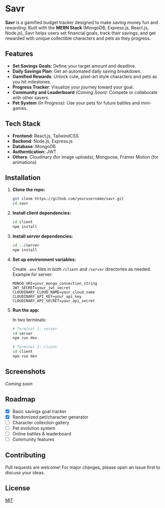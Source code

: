 

# Savr

**Savr** is a gamified budget tracker designed to make saving money fun and rewarding. Built with the **MERN Stack** (MongoDB, Express.js, React.js, Node.js), Savr helps users set financial goals, track their savings, and get rewarded with unique collectible characters and pets as they progress.

## Features

- **Set Savings Goals**: Define your target amount and deadline.
- **Daily Savings Plan**: Get an automated daily saving breakdown.
- **Gamified Rewards**: Unlock cute, pixel-art style characters and pets as you hit milestones.
- **Progress Tracker**: Visualize your journey toward your goal.
- **Community and Leaderboard** _(Coming Soon)_: Compete or collaborate with other savers.
- **Pet System** _(In Progress)_: Use your pets for future battles and mini-games.

## Tech Stack

- **Frontend**: React.js, TailwindCSS
- **Backend**: Node.js, Express.js
- **Database**: MongoDB
- **Authentication**: JWT
- **Others**: Cloudinary (for image uploads), Mongoose, Framer Motion (for animations)

## Installation

1. **Clone the repo:**
   ```bash
   git clone https://github.com/yourusername/savr.git
   cd savr
   ```

2. **Install client dependencies:**
   ```bash
   cd client
   npm install
   ```

3. **Install server dependencies:**
   ```bash
   cd ../server
   npm install
   ```

4. **Set up environment variables:**

   Create `.env` files in both `/client` and `/server` directories as needed. Example for server:

   ```
   MONGO_URI=your_mongo_connection_string
   JWT_SECRET=your_jwt_secret
   CLOUDINARY_CLOUD_NAME=your_cloud_name
   CLOUDINARY_API_KEY=your_api_key
   CLOUDINARY_API_SECRET=your_api_secret
   ```

5. **Run the app:**

   In two terminals:

   ```bash
   # Terminal 1: server
   cd server
   npm run dev

   # Terminal 2: client
   cd client
   npm run dev
   ```

## Screenshots

_Coming soon_

## Roadmap

- [x] Basic savings goal tracker
- [x] Randomized pet/character generator
- [ ] Character collection gallery
- [ ] Pet evolution system
- [ ] Online battles & leaderboard
- [ ] Community features

## Contributing

Pull requests are welcome! For major changes, please open an issue first to discuss your ideas.

## License

[MIT](LICENSE)
